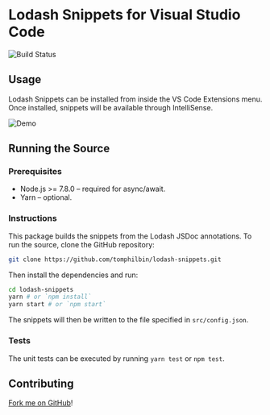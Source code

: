 # Lodash Snippets for Visual Studio Code

![Build Status](https://travis-ci.org/tomphilbin/lodash-snippets.svg?branch=master)

## Usage

Lodash Snippets can be installed from inside the VS Code Extensions menu. Once installed, snippets will be available through IntelliSense.

![Demo](https://media.giphy.com/media/3og0IP4e3q96va5vVu/giphy.gif)

## Running the Source

### Prerequisites

- Node.js >= 7.8.0 – required for async/await.
- Yarn – optional.

### Instructions

This package builds the snippets from the Lodash JSDoc annotations. To run the source, clone the GitHub repository:

````bash
git clone https://github.com/tomphilbin/lodash-snippets.git
````

Then install the dependencies and run:

````bash
cd lodash-snippets
yarn # or `npm install`
yarn start # or `npm start`
````

The snippets will then be written to the file specified in `src/config.json`.

### Tests

The unit tests can be executed by running `yarn test` or `npm test`.


## Contributing

[Fork me on GitHub](https://github.com/tomphilbin/lodash-snippets/fork)!